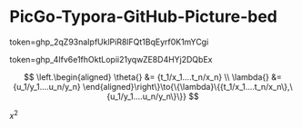 # PicGo-Typora-GitHub-Picture-bed
token=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

token=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

$$
\left.\begin{aligned}
\theta{} &= {t_1/x_1....t_n/x_n}  \\
\lambda{} &= {u_1/y_1....u_n/y_n}
\end{aligned}\right\}\to{\{\lambda}\{{t_1/x_1....t_n/x_n\},\{u_1/y_1....u_n/y_n\}\}}
$$

$x^{2}$ 
